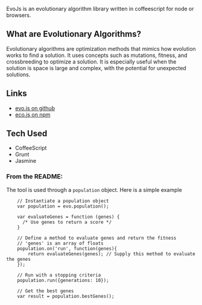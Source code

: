 EvoJs is an evolutionary algorithm library written in coffeescript for node or browsers.

## What are Evolutionary Algorithms?

Evolutionary algorithms are optimization methods that mimics how evolution works to find a solution. It uses concepts such as mutations, fitness, and crossbreeding to optimize a solution. It is especially useful when the solution is space is large and complex, with the potential for unexpected solutions.

## Links
 - [evo.js on github](http://github.com/aprowe/evo)
 - [eco.js on npm](https://www.npmjs.com/package/evo-js)

## Tech Used
 - CoffeeScript
 - Grunt
 - Jasmine

### From the README:

The tool is used through a `population` object. Here is a simple example

```
    // Instantiate a population object
    var population = evo.population();

    var evaluateGenes = function (genes) {
      /* Use genes to return a score */
    }

    // Define a method to evaluate genes and return the fitness
    // 'genes' is an array of floats
    population.on('run', function(genes){
        return evaluateGenes(genes); // Supply this method to evaluate the genes
    });

    // Run with a stopping criteria
    population.run({generations: 10});

    // Get the best genes
    var result = population.bestGenes();
```

